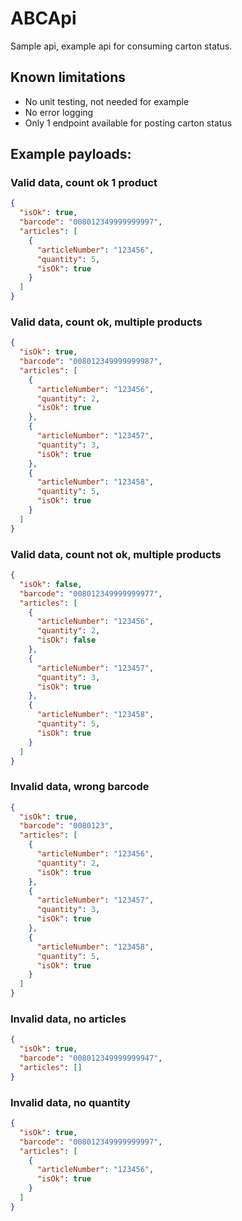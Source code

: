 # ABCApi

Sample api, example api for consuming carton status.

## Known limitations
- No unit testing, not needed for example
- No error logging
- Only 1 endpoint available for posting carton status

## Example payloads:

### Valid data, count ok 1 product
```json
{
  "isOk": true,
  "barcode": "008012349999999997",
  "articles": [
    {
      "articleNumber": "123456",
      "quantity": 5,
      "isOk": true
    }
  ]
}
```
### Valid data, count ok, multiple products
```json
{
  "isOk": true,
  "barcode": "008012349999999987",
  "articles": [
    {
      "articleNumber": "123456",
      "quantity": 2,
      "isOk": true
    },
    {
      "articleNumber": "123457",
      "quantity": 3,
      "isOk": true
    },
    {
      "articleNumber": "123458",
      "quantity": 5,
      "isOk": true
    }
  ]
}
```
### Valid data, count not ok, multiple products
```json
{
  "isOk": false,
  "barcode": "008012349999999977",
  "articles": [
    {
      "articleNumber": "123456",
      "quantity": 2,
      "isOk": false
    },
    {
      "articleNumber": "123457",
      "quantity": 3,
      "isOk": true
    },
    {
      "articleNumber": "123458",
      "quantity": 5,
      "isOk": true
    }
  ]
}
```
### Invalid data, wrong barcode
```json
{
  "isOk": true,
  "barcode": "0080123",
  "articles": [
    {
      "articleNumber": "123456",
      "quantity": 2,
      "isOk": true
    },
    {
      "articleNumber": "123457",
      "quantity": 3,
      "isOk": true
    },
    {
      "articleNumber": "123458",
      "quantity": 5,
      "isOk": true
    }
  ]
}
```
### Invalid data, no articles
```json
{
  "isOk": true,
  "barcode": "008012349999999947",
  "articles": []
}
```
### Invalid data, no quantity
```json
{
  "isOk": true,
  "barcode": "008012349999999997",
  "articles": [
    {
      "articleNumber": "123456",
      "isOk": true
    }
  ]
}
```
